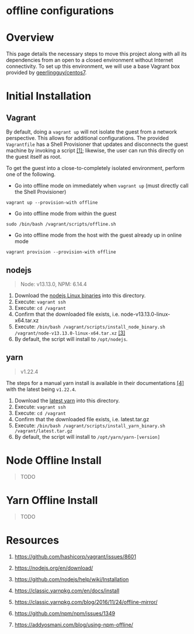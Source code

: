 # offline configurations

# Overview

This page details the necessary steps to move this project along with all its dependencies from an open to a closed environment without Internet connectivity. To set up this environment, we will use a base Vagrant box provided by [geerlingguy/centos7](https://app.vagrantup.com/geerlingguy/boxes/centos7). 

# Initial Installation

## Vagrant

By default, doing a `vagrant up` will not isolate the guest from a network perspective. This allows for additional configurations. The provided `Vagrantfile` has a Shell Provisioner that updates and disconnects the guest machine by invoking a script [[1]](https://github.com/hashicorp/vagrant/issues/8601); likewise, the user can run this directly on the guest itself as root.  

To get the guest into a close-to-completely isolated environment, perform one of the following.

- Go into offline mode on immediately when `vagrant up` (must directly call the Shell Provisioner)

```shell script
vagrant up --provision-with offline
```

- Go into offline mode from within the guest

```shell script
sudo /bin/bash /vagrant/scripts/offline.sh
```

- Go into offline mode from the host with the guest already up in online mode

```shell script
vagrant provision --provision-with offline
```

## nodejs

> Node: v13.13.0, NPM: 6.14.4 

1. Download the [nodejs Linux binaries](https://nodejs.org/en/download/) into this directory.
2. Execute: `vagrant ssh`
3. Execute: `cd /vagrant`
4. Confirm that the downloaded file exists, i.e. node-v13.13.0-linux-x64.tar.xz
5. Execute: `/bin/bash /vagrant/scripts/install_node_binary.sh /vagrant/node-v13.13.0-linux-x64.tar.xz` [[3]](https://github.com/nodejs/help/wiki/Installation)
6. By default, the script will install to `/opt/nodejs`.

## yarn

> v1.22.4

The steps for a manual yarn install is available in their documentations [[4]](https://classic.yarnpkg.com/en/docs/install) with the latest being `v1.22.4`.

1. Download the [latest yarn](https://yarnpkg.com/latest.tar.gz) into this directory.
2. Execute: `vagrant ssh`
3. Execute: `cd /vagrant`
4. Confirm that the downloaded file exists, i.e. latest.tar.gz
5. Execute: `/bin/bash /vagrant/scripts/install_yarn_binary.sh /vagrant/latest.tar.gz` 
6. By default, the script will install to `/opt/yarn/yarn-[version]`

# Node Offline Install

> TODO

# Yarn Offline Install

> TODO

# Resources

1. https://github.com/hashicorp/vagrant/issues/8601

2. https://nodejs.org/en/download/

3. https://github.com/nodejs/help/wiki/Installation

4. https://classic.yarnpkg.com/en/docs/install

5. https://classic.yarnpkg.com/blog/2016/11/24/offline-mirror/

6. https://github.com/npm/npm/issues/1349

7. https://addyosmani.com/blog/using-npm-offline/
